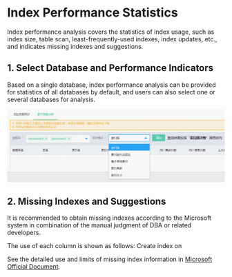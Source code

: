 # Index Performance Statistics
Index performance analysis covers the statistics of index usage, such as index size, table scan, least-frequently-used indexes, index updates, etc., and indicates missing indexes and suggestions.

## 1. Select Database and Performance Indicators
Based on a single database, index performance analysis can be provided for statistics of all databases by default, and users can also select one or several databases for analysis.

![Index Performance 1](../../../image/RDS/Index-Performance-1.png)

## 2. Missing Indexes and Suggestions
It is recommended to obtain missing indexes according to the Microsoft system in combination of the manual judgment of DBA or related developers.

The use of each column is shown as follows: Create index <Index Name> on

See the detailed use and limits of missing index information in [Microsoft Official Document](https://docs.microsoft.com/zh-cn/previous-versions/sql/sql-server-2008/ms345417(v%3dsql.100)).

